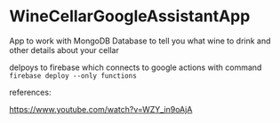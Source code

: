 # WineCellarGoogleAssistantApp
App to work with MongoDB Database to tell you what wine to drink and other details about your cellar

delpoys to firebase which connects to google actions with command `firebase deploy --only functions`

references: 

https://www.youtube.com/watch?v=WZY_in9oAjA

